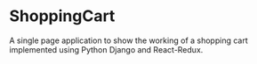 # ShoppingCart

A single page application to show the working of a shopping cart implemented using Python Django and React-Redux.